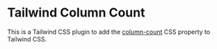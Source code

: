 # Tailwind Column Count

This is a Tailwind CSS plugin to add the [column-count](https://developer.mozilla.org/en-US/docs/Web/CSS/column-count) CSS property to Tailwind CSS.
